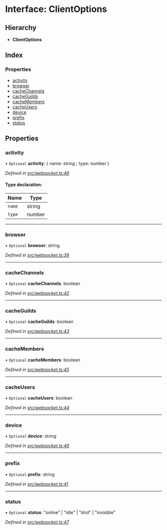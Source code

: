 # Interface: ClientOptions

## Hierarchy

* **ClientOptions**

## Index

### Properties

* [activity](_websocket_.clientoptions.md#activity)
* [browser](_websocket_.clientoptions.md#browser)
* [cacheChannels](_websocket_.clientoptions.md#cachechannels)
* [cacheGuilds](_websocket_.clientoptions.md#cacheguilds)
* [cacheMembers](_websocket_.clientoptions.md#cachemembers)
* [cacheUsers](_websocket_.clientoptions.md#cacheusers)
* [device](_websocket_.clientoptions.md#device)
* [prefix](_websocket_.clientoptions.md#prefix)
* [status](_websocket_.clientoptions.md#status)

## Properties

### activity

• `Optional` **activity**: { name: string ; type: number  }

*Defined in [src/websocket.ts:46](https://github.com/ourcord/ourcord/blob/5570a2b/src/websocket.ts#L46)*

#### Type declaration:

Name | Type |
------ | ------ |
`name` | string |
`type` | number |

___

### browser

• `Optional` **browser**: string

*Defined in [src/websocket.ts:39](https://github.com/ourcord/ourcord/blob/5570a2b/src/websocket.ts#L39)*

___

### cacheChannels

• `Optional` **cacheChannels**: boolean

*Defined in [src/websocket.ts:42](https://github.com/ourcord/ourcord/blob/5570a2b/src/websocket.ts#L42)*

___

### cacheGuilds

• `Optional` **cacheGuilds**: boolean

*Defined in [src/websocket.ts:43](https://github.com/ourcord/ourcord/blob/5570a2b/src/websocket.ts#L43)*

___

### cacheMembers

• `Optional` **cacheMembers**: boolean

*Defined in [src/websocket.ts:45](https://github.com/ourcord/ourcord/blob/5570a2b/src/websocket.ts#L45)*

___

### cacheUsers

• `Optional` **cacheUsers**: boolean

*Defined in [src/websocket.ts:44](https://github.com/ourcord/ourcord/blob/5570a2b/src/websocket.ts#L44)*

___

### device

• `Optional` **device**: string

*Defined in [src/websocket.ts:40](https://github.com/ourcord/ourcord/blob/5570a2b/src/websocket.ts#L40)*

___

### prefix

• `Optional` **prefix**: string

*Defined in [src/websocket.ts:41](https://github.com/ourcord/ourcord/blob/5570a2b/src/websocket.ts#L41)*

___

### status

• `Optional` **status**: \"online\" \| \"idle\" \| \"dnd\" \| \"invisible\"

*Defined in [src/websocket.ts:47](https://github.com/ourcord/ourcord/blob/5570a2b/src/websocket.ts#L47)*
